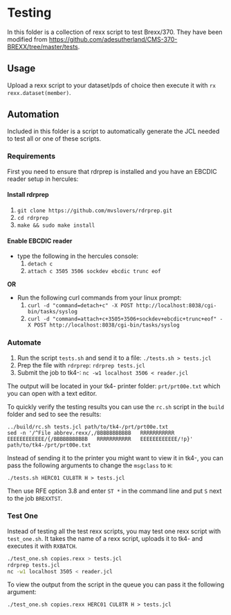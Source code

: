 # Testing

In this folder is a collection of rexx script to test Brexx/370. They have been modified from https://github.com/adesutherland/CMS-370-BREXX/tree/master/tests.

## Usage

Upload a rexx script to your dataset/pds of choice then execute it with `rx rexx.dataset(member)`.

## Automation

Included in this folder is a script to automatically generate the JCL needed to test all or one of these scripts. 

### Requirements

First you need to ensure that rdrprep is installed and you have an EBCDIC reader setup in hercules:

#### Install rdrprep

1. `git clone https://github.com/mvslovers/rdrprep.git`
2. `cd rdrprep`
3. `make && sudo make install`

#### Enable EBCDIC reader

* type the following in the hercules console:
    1. `detach c`
    2. `attach c 3505 3506 sockdev ebcdic trunc eof`

**OR**

* Run the following curl commands from your linux prompt:
    1. `curl -d "command=detach+c" -X POST http://localhost:8038/cgi-bin/tasks/syslog`
    2. `curl -d "command=attach+c+3505+3506+sockdev+ebcdic+trunc+eof" -X POST http://localhost:8038/cgi-bin/tasks/syslog`


### Automate

1. Run the script `tests.sh` and send it to a file: `./tests.sh > tests.jcl`
1. Prep the file with `rdrprep`: `rdrprep tests.jcl`
1. Submit the job to tk4-: `nc -w1 localhost 3506 < reader.jcl`

The output will be located in your tk4- printer folder: `prt/prt00e.txt` which you can open with a text editor.

To quickly verify the testing results you can use the `rc.sh` script in the `build` folder and sed to see the results:

```
../build/rc.sh tests.jcl path/to/tk4-/prt/prt00e.txt
sed -n '/^File abbrev.rexx/,/BBBBBBBBBBB   RRRRRRRRRRR   EEEEEEEEEEEE/{/BBBBBBBBBBB   RRRRRRRRRRR   EEEEEEEEEEEE/!p}' path/to/tk4-/prt/prt00e.txt
```

Instead of sending it to the printer you might want to view it in tk4-, you can pass the following arguments to change the `msgclass` to `H`:

```
./tests.sh HERC01 CUL8TR H > tests.jcl
```

Then use RFE option 3.8 and enter `ST *` in the command line and put `S` next to the job `BREXXTST`.

### Test One

Instead of testing all the test rexx scripts, you may test one rexx script with `test_one.sh`. It takes the name of a rexx script, uploads it to tk4- and executes it with `RXBATCH`. 

```bash
./test_one.sh copies.rexx > tests.jcl
rdrprep tests.jcl
nc -w1 localhost 3505 < reader.jcl
```

To view the output from the script in the queue you can pass it the following argument:

```
./test_one.sh copies.rexx HERC01 CUL8TR H > tests.jcl
```
